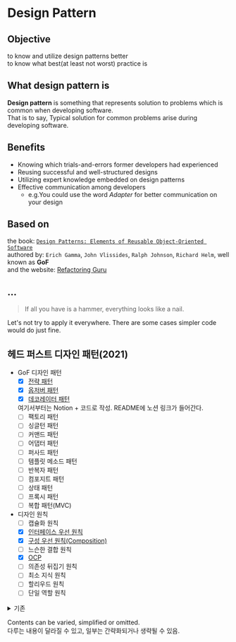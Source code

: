 # Design Pattern

## Objective
to know and utilize design patterns better  
to know what best(at least not worst) practice is

## What design pattern is

**Design pattern** is something that represents solution to problems which is common when developing software.  
That is to say, Typical solution for common problems arise during developing software.

## Benefits
- Knowing which trials-and-errors former developers had experienced
- Reusing successful and well-structured designs
- Utilizing expert knowledge embedded on design patterns
- Effective communication among developers
  - e.g.You could use the word _Adapter_ for better communication on your design
  
## Based on
the book: [`Design Patterns: Elements of Reusable Object-Oriented Software`](http://www.yes24.com/Product/Goods/200592)  
authored by: `Erich Gamma`, `John Vlissides`, `Ralph Johnson`, `Richard Helm`, well known as **GoF**  
and the website: [Refactoring Guru](https://refactoring.guru/design-patterns)

## ...
> If all you have is a hammer, everything looks like a nail.

Let's not try to apply it everywhere. There are some cases simpler code would do just fine.

## 헤드 퍼스트 디자인 패턴(2021)
- GoF 디자인 패턴
  - [x] [전략 패턴](src/strategypattern)
  - [x] [옵저버 패턴](src/observer)
  - [x] [데코레이터 패턴](src/decorator)  
  
  여기서부터는 Notion + 코드로 작성. README에 노션 링크가 들어간다.
  - [ ] 팩토리 패턴
  - [ ] 싱글턴 패턴
  - [ ] 커맨드 패턴
  - [ ] 어댑터 패턴
  - [ ] 퍼사드 패턴
  - [ ] 템플릿 메소드 패턴
  - [ ] 반복자 패턴
  - [ ] 컴포지트 패턴
  - [ ] 상태 패턴
  - [ ] 프록시 패턴
  - [ ] 복합 패턴(MVC)
- 디자인 원칙
  - [ ] 캡슐화 원칙
  - [x] [인터페이스 우선 원칙](src/strategypattern)
  - [x] [구성 우선 원칙(Composition)](src/strategypattern)
  - [ ] 느슨한 결합 원칙
  - [x] [OCP](src/strategypattern)
  - [ ] 의존성 뒤집기 원칙
  - [ ] 최소 지식 원칙
  - [ ] 할리우드 원칙
  - [ ] 단일 역할 원칙
<details>
  <summary>기존</summary>
  
## ~~List to cover~~
- Creational Patterns
  - [x] [Factory Method](src/creational/factorymethod)
  - [x] [Abstract Factory](src/creational/abstractfactory)
  - [x] [Builder](src/creational/builder)
  - [ ] Prototype
  - [ ] [Singleton](src/creational/singleton)
- Structural Patterns
  - [ ] Adapter
  - [ ] Bridge
  - [ ] Composite
  - [ ] Decorator
  - [ ] Facade
  - [ ] Flyweight
  - [ ] Proxy
- Behavioral Patterns
  - [ ] Chain of Responsibility
  - [ ] Command
  - [ ] Interpreter
  - [ ] Iterator
  - [ ] Mediator
  - [ ] Memento
  - [ ] Observer
  - [ ] State
  - [ ] Strategy
  - [ ] Template Method
  - [ ] Visitor
  </details>

Contents can be varied, simplified or omitted.  
다루는 내용이 달라질 수 있고, 일부는 간략화되거나 생략될 수 있음.
